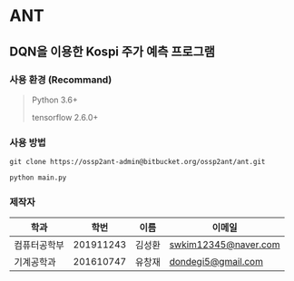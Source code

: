 # ANT

## DQN을 이용한 Kospi 주가 예측 프로그램

### 사용 환경 (Recommand)

> Python 3.6+
>
> tensorflow 2.6.0+


### 사용 방법
```shell
git clone https://ossp2ant-admin@bitbucket.org/ossp2ant/ant.git

python main.py
```

### 제작자

|학과| 학번 | 이름 | 이메일 |
|---|-----|-----|-----|
| 컴퓨터공학부 | 201911243 | 김성환| swkim12345@naver.com |
| 기계공학과 | 201610747 |유창재 | dondegi5@gmail.com |

